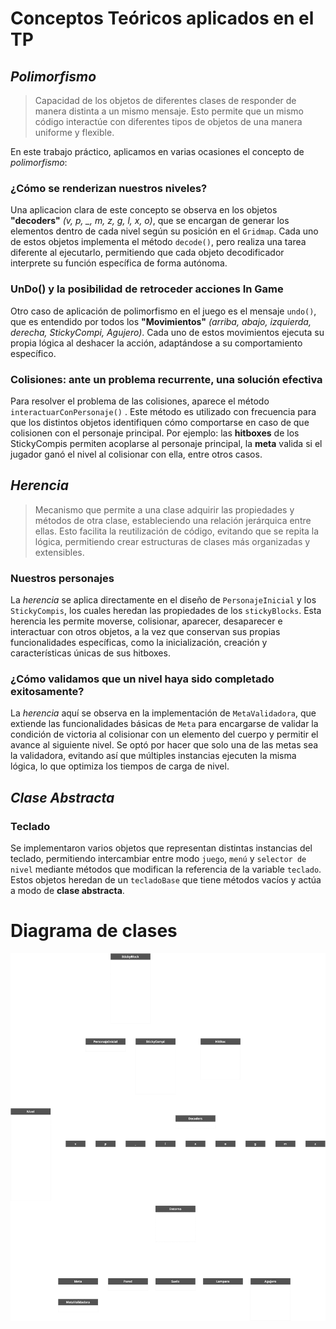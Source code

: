 # Conceptos Teóricos aplicados en el TP

## ***Polimorfismo***
>Capacidad de los objetos de diferentes clases de responder de manera distinta a un mismo mensaje. Esto permite que un mismo código interactúe con diferentes tipos de objetos de una manera uniforme y flexible.

En este trabajo práctico, aplicamos en varias ocasiones el concepto de *polimorfismo*:

### ¿Cómo se renderizan nuestros niveles?

Una aplicacion clara de este concepto se observa en los objetos **"decoders"** *(v, p, _, m, z, g, l, x, o)*, que se encargan de generar los elementos dentro de cada nivel según su posición en el `Gridmap`. Cada uno de estos objetos implementa el método `decode()`, pero realiza una tarea diferente al ejecutarlo, permitiendo que cada objeto decodificador interprete su función específica de forma autónoma.

### UnDo() y la posibilidad de retroceder acciones In Game

Otro caso de aplicación de polimorfismo en el juego es el mensaje `undo()`, que es entendido por todos los **"Movimientos"** *(arriba, abajo, izquierda, derecha, StickyCompi, Agujero)*. Cada uno de estos movimientos ejecuta su propia lógica al deshacer la acción, adaptándose a su comportamiento específico.

### Colisiones: ante un problema recurrente, una solución efectiva

Para resolver el problema de las colisiones, aparece el método `interactuarConPersonaje()` . Este método es utilizado con frecuencia para que los distintos objetos identifiquen cómo comportarse en caso de que colisionen con el personaje principal. Por ejemplo: las **hitboxes** de los StickyCompis permiten acoplarse al personaje principal, la **meta** valida si el jugador ganó el nivel al colisionar con ella, entre otros casos.

## ***Herencia***

> Mecanismo que permite a una clase adquirir las propiedades y métodos de otra clase, estableciendo una relación jerárquica entre ellas. Esto facilita la reutilización de código, evitando que se repita la lógica, permitiendo crear estructuras de clases más organizadas y extensibles.

### Nuestros personajes

La *herencia* se aplica directamente en el diseño de `PersonajeInicial` y los `StickyCompis`, los cuales heredan las propiedades de los `stickyBlocks`. Esta herencia les permite moverse, colisionar, aparecer, desaparecer e interactuar con otros objetos, a la vez que conservan sus propias funcionalidades específicas, como la inicialización, creación y características únicas de sus hitboxes.

### ¿Cómo validamos que un nivel haya sido completado exitosamente?

La *herencia* aquí se observa en la implementación de `MetaValidadora`, que extiende las funcionalidades básicas de `Meta` para encargarse de validar la condición de victoria al colisionar con un elemento del cuerpo y permitir el avance al siguiente nivel. Se optó por hacer que solo una de las metas sea la validadora, evitando así que múltiples instancias ejecuten la misma lógica, lo que optimiza los tiempos de carga de nivel.

## ***Clase Abstracta***

### Teclado
Se implementaron varios objetos que representan distintas instancias del teclado, permitiendo intercambiar entre modo `juego`, `menú` y `selector de nivel` mediante métodos que modifican la referencia de la variable `teclado`. Estos objetos heredan de un `tecladoBase` que tiene métodos vacíos y actúa a modo de **clase abstracta**.

# Diagrama de clases 

![alt text](ImageReadme/StickyBlockClassDiagram.svg)